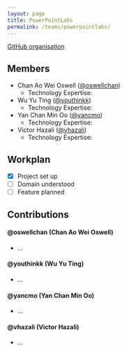 ```yaml
---
layout: page
title: PowerPointLabs
permalink: /teams/powerpointlabs/
---
```

[GitHub organisation](https://github.com/nus-fboa2016-PL)
 
## Members
 - Chan Ao Wei Oswell ([@oswellchan](https://oswellchan.wordpress.com/))
   - Technology Expertise:
 - Wu Yu Ting ([@youthinkk](http://blog.nus.edu.sg/cs3281youthinkk/))
   - Technology Expertise:
 - Yan Chan Min Oo ([@yancmo](https://yancmo.wordpress.com/))
   - Technology Expertise:
 - Victor Hazali ([@vhazali]())
   - Technology Expertise:

## Workplan

* [X] Project set up
* [ ] Domain understood
* [ ] Feature planned

## Contributions
 
#### @oswellchan (Chan Ao Wei Oswell)
* ...

#### @youthinkk (Wu Yu Ting)
* ...

#### @yancmo (Yan Chan Min Oo)
* ...

#### @vhazali (Victor Hazali)
* ...
